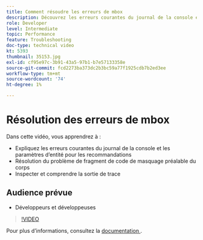 ```yaml
---
title: Comment résoudre les erreurs de mbox
description: Découvrez les erreurs courantes du journal de la console et les paramètres d’entité pour les recommandations. Découvrez comment résoudre le problème de fragment de code de masquage préalable du corps et comment inspecter et comprendre la sortie de trace.
role: Developer
level: Intermediate
topic: Performance
feature: Troubleshooting
doc-type: technical video
kt: 5393
thumbnail: 35153.jpg
exl-id: cf95e97c-3b91-43a5-97b1-b7e57133358e
source-git-commit: fcd2273ba373dc2b3bc59a77f1925cdb7b2ed3ee
workflow-type: tm+mt
source-wordcount: '74'
ht-degree: 1%

---
```


# Résolution des erreurs de mbox

Dans cette vidéo, vous apprendrez à :

* Expliquez les erreurs courantes du journal de la console et les paramètres d’entité pour les recommandations
* Résolution du problème de fragment de code de masquage préalable du corps
* Inspecter et comprendre la sortie de trace

## Audience prévue

* Développeurs et développeuses

>[!VIDEO](https://video.tv.adobe.com/v/35153/?quality=12)

Pour plus d’informations, consultez la [ documentation ](https://experienceleague.adobe.com/docs/target/using/troubleshoot/troubleshooting-target.html?lang=fr).
